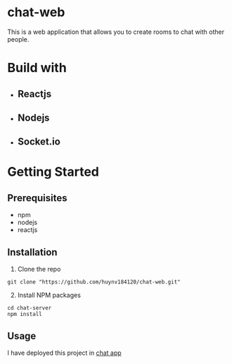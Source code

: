 # chat-web
This is a web application that allows you to create rooms to chat with other people.
# Build with
  - ## Reactjs
  - ## Nodejs
  - ## Socket.io
# Getting Started
## Prerequisites
- npm 
- nodejs
- reactjs
## Installation
1. Clone the repo
```
git clone "https://github.com/huynv184120/chat-web.git"
```
2. Install NPM packages
```
cd chat-server
npm install
```
## Usage
I have deployed this project in [chat app](https://aqueous-savannah-70736.herokuapp.com/)
